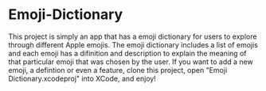 # Emoji-Dictionary

This project is simply an app that has a emoji dictionary for users to explore through different Apple emojis.
The emoji dictionary includes a list of emojis and each emoji has a difinition and description to explain 
the meaning of that particular emoji that was chosen by the user. 
If you want to add a new emoji, a defintion or even a feature, clone this project, open "Emoji Dictionary.xcodeproj" into XCode, and enjoy!
